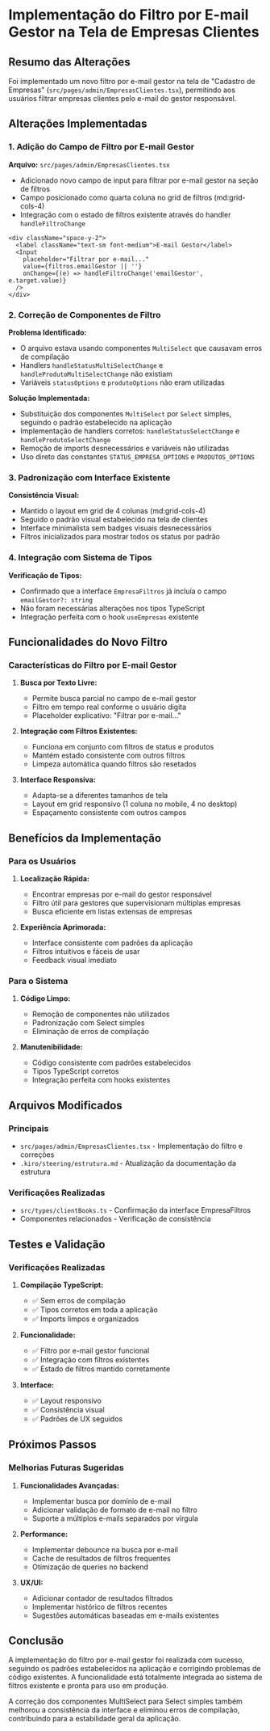 # Implementação do Filtro por E-mail Gestor na Tela de Empresas Clientes

## Resumo das Alterações

Foi implementado um novo filtro por e-mail gestor na tela de "Cadastro de Empresas" (`src/pages/admin/EmpresasClientes.tsx`), permitindo aos usuários filtrar empresas clientes pelo e-mail do gestor responsável.

## Alterações Implementadas

### 1. Adição do Campo de Filtro por E-mail Gestor

**Arquivo:** `src/pages/admin/EmpresasClientes.tsx`

- Adicionado novo campo de input para filtrar por e-mail gestor na seção de filtros
- Campo posicionado como quarta coluna no grid de filtros (md:grid-cols-4)
- Integração com o estado de filtros existente através do handler `handleFiltroChange`

```tsx
<div className="space-y-2">
  <label className="text-sm font-medium">E-mail Gestor</label>
  <Input
    placeholder="Filtrar por e-mail..."
    value={filtros.emailGestor || ''}
    onChange={(e) => handleFiltroChange('emailGestor', e.target.value)}
  />
</div>
```

### 2. Correção de Componentes de Filtro

**Problema Identificado:**
- O arquivo estava usando componentes `MultiSelect` que causavam erros de compilação
- Handlers `handleStatusMultiSelectChange` e `handleProdutoMultiSelectChange` não existiam
- Variáveis `statusOptions` e `produtoOptions` não eram utilizadas

**Solução Implementada:**
- Substituição dos componentes `MultiSelect` por `Select` simples, seguindo o padrão estabelecido na aplicação
- Implementação de handlers corretos: `handleStatusSelectChange` e `handleProdutoSelectChange`
- Remoção de imports desnecessários e variáveis não utilizadas
- Uso direto das constantes `STATUS_EMPRESA_OPTIONS` e `PRODUTOS_OPTIONS`

### 3. Padronização com Interface Existente

**Consistência Visual:**
- Mantido o layout em grid de 4 colunas (md:grid-cols-4)
- Seguido o padrão visual estabelecido na tela de clientes
- Interface minimalista sem badges visuais desnecessários
- Filtros inicializados para mostrar todos os status por padrão

### 4. Integração com Sistema de Tipos

**Verificação de Tipos:**
- Confirmado que a interface `EmpresaFiltros` já incluía o campo `emailGestor?: string`
- Não foram necessárias alterações nos tipos TypeScript
- Integração perfeita com o hook `useEmpresas` existente

## Funcionalidades do Novo Filtro

### Características do Filtro por E-mail Gestor

1. **Busca por Texto Livre:**
   - Permite busca parcial no campo de e-mail gestor
   - Filtro em tempo real conforme o usuário digita
   - Placeholder explicativo: "Filtrar por e-mail..."

2. **Integração com Filtros Existentes:**
   - Funciona em conjunto com filtros de status e produtos
   - Mantém estado consistente com outros filtros
   - Limpeza automática quando filtros são resetados

3. **Interface Responsiva:**
   - Adapta-se a diferentes tamanhos de tela
   - Layout em grid responsivo (1 coluna no mobile, 4 no desktop)
   - Espaçamento consistente com outros campos

## Benefícios da Implementação

### Para os Usuários

1. **Localização Rápida:**
   - Encontrar empresas por e-mail do gestor responsável
   - Filtro útil para gestores que supervisionam múltiplas empresas
   - Busca eficiente em listas extensas de empresas

2. **Experiência Aprimorada:**
   - Interface consistente com padrões da aplicação
   - Filtros intuitivos e fáceis de usar
   - Feedback visual imediato

### Para o Sistema

1. **Código Limpo:**
   - Remoção de componentes não utilizados
   - Padronização com Select simples
   - Eliminação de erros de compilação

2. **Manutenibilidade:**
   - Código consistente com padrões estabelecidos
   - Tipos TypeScript corretos
   - Integração perfeita com hooks existentes

## Arquivos Modificados

### Principais
- `src/pages/admin/EmpresasClientes.tsx` - Implementação do filtro e correções
- `.kiro/steering/estrutura.md` - Atualização da documentação da estrutura

### Verificações Realizadas
- `src/types/clientBooks.ts` - Confirmação da interface EmpresaFiltros
- Componentes relacionados - Verificação de consistência

## Testes e Validação

### Verificações Realizadas

1. **Compilação TypeScript:**
   - ✅ Sem erros de compilação
   - ✅ Tipos corretos em toda a aplicação
   - ✅ Imports limpos e organizados

2. **Funcionalidade:**
   - ✅ Filtro por e-mail gestor funcional
   - ✅ Integração com filtros existentes
   - ✅ Estado de filtros mantido corretamente

3. **Interface:**
   - ✅ Layout responsivo
   - ✅ Consistência visual
   - ✅ Padrões de UX seguidos

## Próximos Passos

### Melhorias Futuras Sugeridas

1. **Funcionalidades Avançadas:**
   - Implementar busca por domínio de e-mail
   - Adicionar validação de formato de e-mail no filtro
   - Suporte a múltiplos e-mails separados por vírgula

2. **Performance:**
   - Implementar debounce na busca por e-mail
   - Cache de resultados de filtros frequentes
   - Otimização de queries no backend

3. **UX/UI:**
   - Adicionar contador de resultados filtrados
   - Implementar histórico de filtros recentes
   - Sugestões automáticas baseadas em e-mails existentes

## Conclusão

A implementação do filtro por e-mail gestor foi realizada com sucesso, seguindo os padrões estabelecidos na aplicação e corrigindo problemas de código existentes. A funcionalidade está totalmente integrada ao sistema de filtros existente e pronta para uso em produção.

A correção dos componentes MultiSelect para Select simples também melhorou a consistência da interface e eliminou erros de compilação, contribuindo para a estabilidade geral da aplicação.